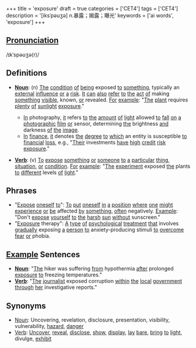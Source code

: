 +++
title = 'exposure'
draft = true
categories = ['CET4']
tags = ['CET4']
description = '[iksˈpəuʒə] n.暴露；揭露；曝光'
keywords = ['ai words', 'exposure']
+++

## [Pronunciation](/post/pronunciation/)
/ɪkˈspəʊʒə(r)/

## Definitions
- **[Noun](/post/noun/)**: (n) [The](/post/the/) [condition](/post/condition/) [of](/post/of/) [being](/post/being/) exposed [to](/post/to/) [something](/post/something/), typically an [external](/post/external/) [influence](/post/influence/) [or](/post/or/) [a](/post/a/) [risk](/post/risk/). [It](/post/it/) [can](/post/can/) [also](/post/also/) [refer](/post/refer/) [to](/post/to/) [the](/post/the/) [act](/post/act/) [of](/post/of/) making [something](/post/something/) [visible](/post/visible/), known, [or](/post/or/) revealed. [For](/post/for/) [example](/post/example/): "[The](/post/the/) [plant](/post/plant/) requires [plenty](/post/plenty/) [of](/post/of/) [sunlight](/post/sunlight/) [exposure](/post/exposure/)."
  - [In](/post/in/) photography, [it](/post/it/) refers [to](/post/to/) [the](/post/the/) [amount](/post/amount/) [of](/post/of/) [light](/post/light/) allowed [to](/post/to/) [fall](/post/fall/) [on](/post/on/) [a](/post/a/) [photographic](/post/photographic/) [film](/post/film/) [or](/post/or/) sensor, determining [the](/post/the/) brightness [and](/post/and/) darkness [of](/post/of/) [the](/post/the/) [image](/post/image/).
  - [In](/post/in/) [finance](/post/finance/), [it](/post/it/) denotes [the](/post/the/) [degree](/post/degree/) [to](/post/to/) [which](/post/which/) an entity is susceptible [to](/post/to/) [financial](/post/financial/) [loss](/post/loss/), e.g., "[Their](/post/their/) investments [have](/post/have/) [high](/post/high/) [credit](/post/credit/) [risk](/post/risk/) [exposure](/post/exposure/)."
  
- **[Verb](/post/verb/)**: (v) [To](/post/to/) [expose](/post/expose/) [something](/post/something/) [or](/post/or/) [someone](/post/someone/) [to](/post/to/) [a](/post/a/) [particular](/post/particular/) [thing](/post/thing/), [situation](/post/situation/), [or](/post/or/) [condition](/post/condition/). [For](/post/for/) [example](/post/example/): "[The](/post/the/) [experiment](/post/experiment/) exposed [the](/post/the/) plants [to](/post/to/) [different](/post/different/) levels [of](/post/of/) [light](/post/light/)."

## Phrases
- "[Expose](/post/expose/) [oneself](/post/oneself/) [to](/post/to/)": [To](/post/to/) [put](/post/put/) [oneself](/post/oneself/) [in](/post/in/) [a](/post/a/) [position](/post/position/) [where](/post/where/) [one](/post/one/) [might](/post/might/) [experience](/post/experience/) [or](/post/or/) [be](/post/be/) affected [by](/post/by/) [something](/post/something/), [often](/post/often/) negatively. [Example](/post/example/): "Don't [expose](/post/expose/) [yourself](/post/yourself/) [to](/post/to/) [the](/post/the/) [harsh](/post/harsh/) [sun](/post/sun/) [without](/post/without/) sunscreen."
- "[Exposure](/post/exposure/) therapy": [A](/post/a/) [type](/post/type/) [of](/post/of/) [psychological](/post/psychological/) [treatment](/post/treatment/) [that](/post/that/) involves [gradually](/post/gradually/) exposing [a](/post/a/) [person](/post/person/) [to](/post/to/) anxiety-producing stimuli [to](/post/to/) [overcome](/post/overcome/) [fear](/post/fear/) [or](/post/or/) phobia.
  
## [Example](/post/example/) Sentences
- **[Noun](/post/noun/)**: "[The](/post/the/) hiker was suffering [from](/post/from/) hypothermia [after](/post/after/) prolonged [exposure](/post/exposure/) [to](/post/to/) freezing temperatures."
- **[Verb](/post/verb/)**: "[The](/post/the/) [journalist](/post/journalist/) exposed corruption [within](/post/within/) [the](/post/the/) [local](/post/local/) [government](/post/government/) [through](/post/through/) [her](/post/her/) investigative reports."

## Synonyms
- [Noun](/post/noun/): Uncovering, revelation, disclosure, presentation, visibility, vulnerability, [hazard](/post/hazard/), [danger](/post/danger/)
- [Verb](/post/verb/): [Uncover](/post/uncover/), [reveal](/post/reveal/), [disclose](/post/disclose/), [show](/post/show/), [display](/post/display/), [lay](/post/lay/) [bare](/post/bare/), [bring](/post/bring/) [to](/post/to/) [light](/post/light/), divulge, [exhibit](/post/exhibit/)
